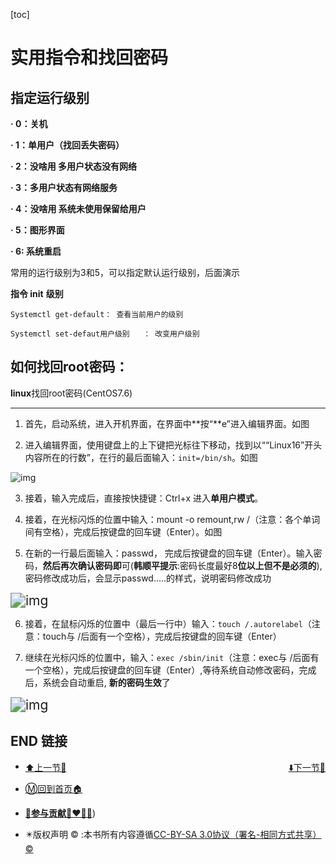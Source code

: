 [toc]

# 实用指令和找回密码

## 指定运行级别

**·    0：关机**

**·    1：单用户（找回丢失密码）**

**·    2：没啥用  多用户状态没有网络**

**·    3：多用户状态有网络服务**

**·    4：没啥用  系统未使用保留给用户**

**·    5：图形界面**

**·    6: 系统重启**

常用的运行级别为3和5，可以指定默认运行级别，后面演示

**指令 init** **级别**

```
Systemctl get-default： 查看当前用户的级别

Systemctl set-defaut用户级别   ： 改变用户级别
```



## 如何找回root密码：

**linux**找回root密码(CentOS7.6)

****

1. 首先，启动系统，进入开机界面，在界面中**按“**e”进入编辑界面。如图

2. 进入编辑界面，使用键盘上的上下键把光标往下移动，找到以““Linux16”开头内容所在的行数”，在行的最后面输入：`init=/bin/sh`。如图

![img](https://s2.loli.net/2022/03/26/fRerAhJT6s1XEbd.jpg)

3. 接着，输入完成后，直接按快捷键：Ctrl+x 进入**单用户模式**。

4. 接着，在光标闪烁的位置中输入：mount -o remount,rw /（注意：各个单词间有空格），完成后按键盘的回车键（Enter）。如图

5. 在新的一行最后面输入：passwd， 完成后按键盘的回车键（Enter）。输入密码，**然后再次确认密码即**可(**韩顺平提示**:密码长度最好8**位以上但不是必须的**), 密码修改成功后，会显示passwd.....的样式，说明密码修改成功

<img src="https://s2.loli.net/2022/03/26/Us8kSyJlpzZwhuC.jpg" alt="img" style="zoom:150%;" />

6. 接着，在鼠标闪烁的位置中（最后一行中）输入：`touch /.autorelabel`（注意：touch与 /后面有一个空格），完成后按键盘的回车键（Enter）

7. 继续在光标闪烁的位置中，输入：`exec /sbin/init`（注意：exec与 /后面有一个空格），完成后按键盘的回车键（Enter）,等待系统自动修改密码，完成后，系统会自动重启, **新的密码生效**了

<img src="https://s2.loli.net/2022/03/26/OBR98CTHnXxWuwc.jpg" alt="img" style="zoom:150%;" />

 

 

## END 链接
<ul><li><div><a href = '8.md' style='float:left'>⬆️上一节🔗</a><a href = '10.md' style='float: right'>⬇️下一节🔗</a></div></li></ul>

+ [Ⓜ️回到首页🏠](../README.md)

+ [**🫵参与贡献💞❤️‍🔥💖**](https://nsddd.top/archives/contributors))

+ ✴️版权声明 &copy; :本书所有内容遵循[CC-BY-SA 3.0协议（署名-相同方式共享）&copy;](http://zh.wikipedia.org/wiki/Wikipedia:CC-by-sa-3.0协议文本) 

